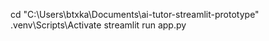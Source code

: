 cd "C:\Users\btxka\Documents\ai-tutor-streamlit-prototype"
 .venv\Scripts\Activate
 streamlit run app.py